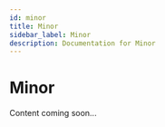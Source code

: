 ```yaml
---
id: minor
title: Minor
sidebar_label: Minor
description: Documentation for Minor
---
```


# Minor

Content coming soon...
